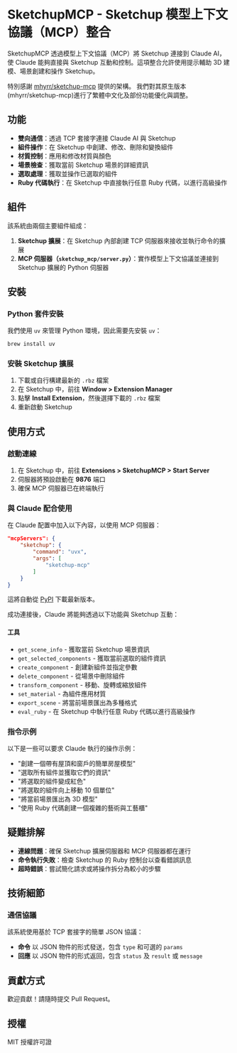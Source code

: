 # SketchupMCP - Sketchup 模型上下文協議（MCP）整合

SketchupMCP 透過模型上下文協議（MCP）將 Sketchup 連接到 Claude AI，使 Claude 能夠直接與 Sketchup 互動和控制。這項整合允許使用提示輔助 3D 建模、場景創建和操作 Sketchup。

特別感謝 [mhyrr/sketchup-mcp](https://github.com/mhyrr/sketchup-mcp) 提供的架構。
我們對其原生版本(mhyrr/sketchup-mcp)進行了繁體中文化及部份功能優化與調整。

## 功能

* **雙向通信**：透過 TCP 套接字連接 Claude AI 與 Sketchup
* **組件操作**：在 Sketchup 中創建、修改、刪除和變換組件
* **材質控制**：應用和修改材質與顏色
* **場景檢查**：獲取當前 Sketchup 場景的詳細資訊
* **選取處理**：獲取並操作已選取的組件
* **Ruby 代碼執行**：在 Sketchup 中直接執行任意 Ruby 代碼，以進行高級操作

## 組件

該系統由兩個主要組件組成：

1. **Sketchup 擴展**：在 Sketchup 內部創建 TCP 伺服器來接收並執行命令的擴展
2. **MCP 伺服器（`sketchup_mcp/server.py`）**：實作模型上下文協議並連接到 Sketchup 擴展的 Python 伺服器

## 安裝

### Python 套件安裝

我們使用 `uv` 來管理 Python 環境，因此需要先安裝 `uv`：

```sh
brew install uv
```

### 安裝 Sketchup 擴展

1. 下載或自行構建最新的 `.rbz` 檔案
2. 在 Sketchup 中，前往 **Window > Extension Manager**
3. 點擊 **Install Extension**，然後選擇下載的 `.rbz` 檔案
4. 重新啟動 Sketchup

## 使用方式

### 啟動連線

1. 在 Sketchup 中，前往 **Extensions > SketchupMCP > Start Server**
2. 伺服器將預設啟動在 **9876** 端口
3. 確保 MCP 伺服器已在終端執行

### 與 Claude 配合使用

在 Claude 配置中加入以下內容，以使用 MCP 伺服器：

```json
"mcpServers": {
    "sketchup": {
        "command": "uvx",
        "args": [
            "sketchup-mcp"
        ]
    }
}
```

這將自動從 [PyPI](https://pypi.org/project/sketchup-mcp/) 下載最新版本。

成功連接後，Claude 將能夠透過以下功能與 Sketchup 互動：

#### 工具

* `get_scene_info` - 獲取當前 Sketchup 場景資訊
* `get_selected_components` - 獲取當前選取的組件資訊
* `create_component` - 創建新組件並指定參數
* `delete_component` - 從場景中刪除組件
* `transform_component` - 移動、旋轉或縮放組件
* `set_material` - 為組件應用材質
* `export_scene` - 將當前場景匯出為多種格式
* `eval_ruby` - 在 Sketchup 中執行任意 Ruby 代碼以進行高級操作

### 指令示例

以下是一些可以要求 Claude 執行的操作示例：

* "創建一個帶有屋頂和窗戶的簡單房屋模型"
* "選取所有組件並獲取它們的資訊"
* "將選取的組件變成紅色"
* "將選取的組件向上移動 10 個單位"
* "將當前場景匯出為 3D 模型"
* "使用 Ruby 代碼創建一個複雜的藝術與工藝櫃"

## 疑難排解

* **連線問題**：確保 Sketchup 擴展伺服器和 MCP 伺服器都在運行
* **命令執行失敗**：檢查 Sketchup 的 Ruby 控制台以查看錯誤訊息
* **超時錯誤**：嘗試簡化請求或將操作拆分為較小的步驟

## 技術細節

### 通信協議

該系統使用基於 TCP 套接字的簡單 JSON 協議：

* **命令** 以 JSON 物件的形式發送，包含 `type` 和可選的 `params`
* **回應** 以 JSON 物件的形式返回，包含 `status` 及 `result` 或 `message`

## 貢獻方式

歡迎貢獻！請隨時提交 Pull Request。

## 授權

MIT 授權許可證

